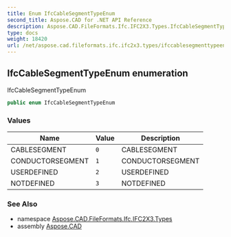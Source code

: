 ```yaml
---
title: Enum IfcCableSegmentTypeEnum
second_title: Aspose.CAD for .NET API Reference
description: Aspose.CAD.FileFormats.Ifc.IFC2X3.Types.IfcCableSegmentTypeEnum enum. IfcCableSegmentTypeEnum
type: docs
weight: 18420
url: /net/aspose.cad.fileformats.ifc.ifc2x3.types/ifccablesegmenttypeenum/
---
```

## IfcCableSegmentTypeEnum enumeration

IfcCableSegmentTypeEnum

```csharp
public enum IfcCableSegmentTypeEnum
```

### Values

| Name | Value | Description |
| --- | --- | --- |
| CABLESEGMENT | `0` | CABLESEGMENT |
| CONDUCTORSEGMENT | `1` | CONDUCTORSEGMENT |
| USERDEFINED | `2` | USERDEFINED |
| NOTDEFINED | `3` | NOTDEFINED |

### See Also

* namespace [Aspose.CAD.FileFormats.Ifc.IFC2X3.Types](../../aspose.cad.fileformats.ifc.ifc2x3.types/)
* assembly [Aspose.CAD](../../)


